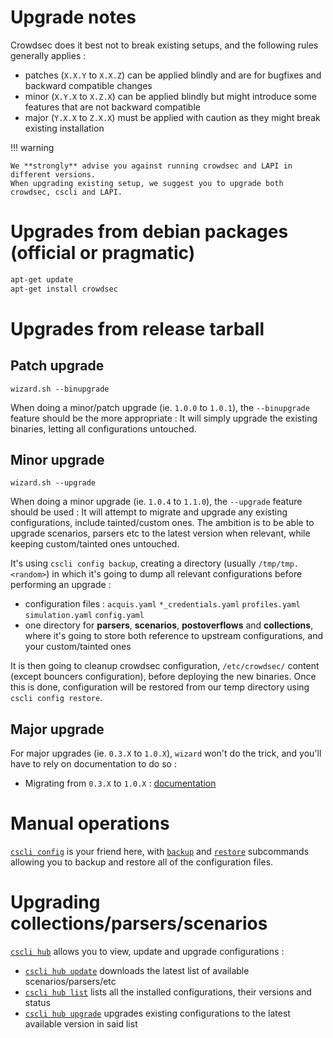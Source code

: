 # Upgrade notes

Crowdsec does it best not to break existing setups, and the following rules generally applies :

 - patches (`X.X.Y` to `X.X.Z`) can be applied blindly and are for bugfixes and backward compatible changes
 - minor (`X.Y.X` to `X.Z.X`) can be applied blindly but might introduce some features that are not backward compatible
 - major (`Y.X.X` to `Z.X.X`) must be applied with caution as they might break existing installation


!!! warning

    We **strongly** advise you against running crowdsec and LAPI in different versions.
    When upgrading existing setup, we suggest you to upgrade both crowdsec, cscli and LAPI.

# Upgrades from debian packages (official or pragmatic)

```bash
apt-get update 
apt-get install crowdsec
```

# Upgrades from release tarball

## Patch upgrade

`wizard.sh --binupgrade`

When doing a minor/patch upgrade (ie. `1.0.0` to `1.0.1`), the `--binupgrade` feature should be the more appropriate : It will simply upgrade the existing binaries, letting all configurations untouched.

## Minor upgrade

`wizard.sh --upgrade`

When doing a minor upgrade (ie. `1.0.4` to `1.1.0`), the `--upgrade` feature should be used : It will attempt to migrate and upgrade any existing configurations, include tainted/custom ones. The ambition is to be able to upgrade scenarios, parsers etc to the latest version when relevant, while keeping custom/tainted ones untouched.

It's using `cscli config backup`, creating a directory (usually `/tmp/tmp.<random>`) in which it's going to dump all relevant configurations before performing an upgrade :

 - configuration files : `acquis.yaml` `*_credentials.yaml` `profiles.yaml` `simulation.yaml` `config.yaml`
 - one directory for **parsers**, **scenarios**, **postoverflows** and **collections**, where it's going to store both reference to upstream configurations, and your custom/tainted ones

It is then going to cleanup crowdsec configuration, `/etc/crowdsec/` content (except bouncers configuration), before deploying the new binaries. Once this is done, configuration will be restored from our temp directory using `cscli config restore`.


## Major upgrade

For major upgrades (ie. `0.3.X` to `1.0.X`), `wizard` won't do the trick, and you'll have to rely on documentation to do so :

 - Migrating from `0.3.X` to `1.0.X` :  [documentation](Crowdsec/v11/migration/)


# Manual operations

[`cscli config`](/Crowdsec/v11/cscli/cscli_config/) is your friend here, with [`backup`](/Crowdsec/v11/cscli/cscli_config_backup/) and [`restore`](/Crowdsec/v11/cscli/cscli_config_backup/) subcommands allowing you to backup and restore all of the configuration files.


# Upgrading collections/parsers/scenarios

[`cscli hub`](/Crowdsec/v11/cscli/cscli_hub/) allows you to view, update and upgrade configurations :

 - [`cscli hub update`](/Crowdsec/v11/cscli/cscli_hub_update/) downloads the latest list of available scenarios/parsers/etc
 - [`cscli hub list`](/Crowdsec/v11/cscli/cscli_hub_list/) lists all the installed configurations, their versions and status
 - [`cscli hub upgrade`](/Crowdsec/v11/cscli/cscli_hub_upgrade/) upgrades existing configurations to the latest available version in said list
